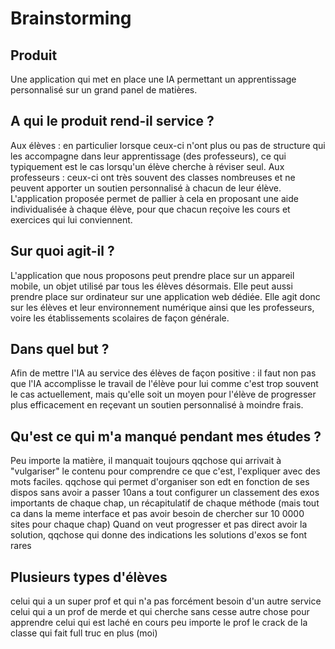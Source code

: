 # Brainstorming
## Produit 

Une application qui met en place une IA permettant un apprentissage personnalisé sur un grand panel de matières.

## A qui le produit rend-il service ?

Aux élèves : en particulier lorsque ceux-ci n'ont plus ou pas de structure qui les accompagne dans leur apprentissage (des professeurs), ce qui typiquement est le cas lorsqu'un élève cherche à réviser seul. 
Aux professeurs : ceux-ci ont très souvent des classes nombreuses et ne peuvent apporter un soutien personnalisé à chacun de leur élève. L'application proposée permet de pallier à cela en proposant une aide individualisée à chaque élève, pour que chacun reçoive les cours et exercices qui lui conviennent.

## Sur quoi agit-il ?

L'application que nous proposons peut prendre place sur un appareil mobile, un objet utilisé par tous les élèves désormais. Elle peut aussi prendre place sur ordinateur sur une application web dédiée. Elle agit donc sur les élèves et leur environnement numérique ainsi que les professeurs, voire les établissements scolaires de façon générale.

## Dans quel but ?

Afin de mettre l'IA au service des élèves de façon positive : il faut non pas que l'IA accomplisse le travail de l'élève pour lui comme c'est trop souvent le cas actuellement, mais qu'elle soit un moyen pour l'élève de progresser plus efficacement en reçevant un soutien personnalisé à moindre frais.

## Qu'est ce qui m'a manqué pendant mes études ? 

Peu importe la matière, il manquait toujours qqchose qui arrivait à "vulgariser" le contenu pour comprendre ce que c'est, l'expliquer avec des mots faciles.
qqchose qui permet d'organiser son edt en fonction de ses dispos sans avoir a passer 10ans a tout configurer
un classement des exos importants de chaque chap, un récapitulatif de chaque méthode (mais tout ca dans la meme interface et pas avoir besoin de chercher sur 10 0000 sites pour chaque chap)
Quand on veut progresser et pas direct avoir la solution, qqchose qui donne des indications
les solutions d'exos se font rares
 
## Plusieurs types d'élèves 

celui qui a un super prof et qui n'a pas forcément besoin d'un autre service
celui qui a un prof de merde et qui cherche sans cesse autre chose pour apprendre
celui qui est laché en cours peu importe le prof
le crack de la classe qui fait full truc en plus (moi)